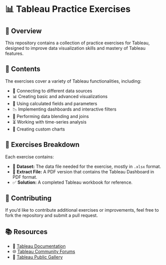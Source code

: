 # 📊 Tableau Practice Exercises

## 📌 Overview
This repository contains a collection of practice exercises for Tableau, designed to improve data visualization skills and mastery of Tableau features.

## 📂 Contents
The exercises cover a variety of Tableau functionalities, including:
- 🔗 Connecting to different data sources
- 📊 Creating basic and advanced visualizations
- 🧮 Using calculated fields and parameters
- 📉 Implementing dashboards and interactive filters
- 🔄 Performing data blending and joins
- ⏳ Working with time-series analysis
- 🎨 Creating custom charts

## 📖 Exercises Breakdown
Each exercise contains:
- 📁 **Dataset:** The data file needed for the exercise, mostly in `.xlsx` format.
- 📜 **Extract File:** A PDF version that contains the Tableau Dashboard in PDF format.
- ✅ **Solution:** A completed Tableau workbook for reference.

## 🤝 Contributing
If you’d like to contribute additional exercises or improvements, feel free to fork the repository and submit a pull request.

## 📚 Resources
- 📘 [Tableau Documentation](https://help.tableau.com/)
- 🌐 [Tableau Community Forums](https://community.tableau.com/)
- 🎨 [Tableau Public Gallery](https://public.tableau.com/en-us/s/gallery)

